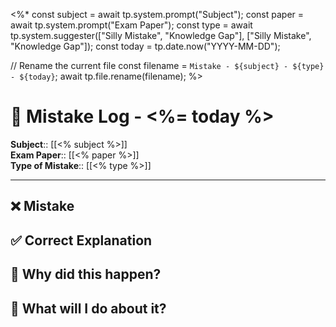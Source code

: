 <%*
const subject = await tp.system.prompt("Subject");
const paper = await tp.system.prompt("Exam Paper");
const type = await tp.system.suggester(["Silly Mistake", "Knowledge Gap"], ["Silly Mistake", "Knowledge Gap"]);
const today = tp.date.now("YYYY-MM-DD");

// Rename the current file
const filename = `Mistake - ${subject} - ${type} - ${today}`;
await tp.file.rename(filename);
%>

# 📝 Mistake Log - <%= today %>

**Subject**:: [[<% subject %>]]  
**Exam Paper**:: [[<% paper %>]]  
**Type of Mistake**:: [[<% type %>]]

---

## ❌ Mistake

## ✅ Correct Explanation

## 🧠 Why did this happen?

## 🔁 What will I do about it?
